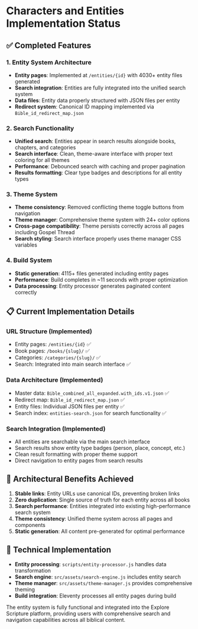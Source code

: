 # Characters and Entities Implementation Status

## ✅ Completed Features

### 1. Entity System Architecture

- **Entity pages**: Implemented at `/entities/{id}` with 4030+ entity files
  generated
- **Search integration**: Entities are fully integrated into the unified search
  system
- **Data files**: Entity data properly structured with JSON files per entity
- **Redirect system**: Canonical ID mapping implemented via
  `Bible_id_redirect_map.json`

### 2. Search Functionality

- **Unified search**: Entities appear in search results alongside books,
  chapters, and categories
- **Search interface**: Clean, theme-aware interface with proper text coloring
  for all themes
- **Performance**: Debounced search with caching and proper pagination
- **Results formatting**: Clear type badges and descriptions for all entity
  types

### 3. Theme System

- **Theme consistency**: Removed conflicting theme toggle buttons from
  navigation
- **Theme manager**: Comprehensive theme system with 24+ color options
- **Cross-page compatibility**: Theme persists correctly across all pages
  including Gospel Thread
- **Search styling**: Search interface properly uses theme manager CSS variables

### 4. Build System

- **Static generation**: 4115+ files generated including entity pages
- **Performance**: Build completes in ~11 seconds with proper optimization
- **Data processing**: Entity processor generates paginated content correctly

## 📋 Current Implementation Details

### URL Structure (Implemented)

- Entity pages: `/entities/{id}` ✅
- Book pages: `/books/{slug}/` ✅
- Categories: `/categories/{slug}/` ✅
- Search: Integrated into main search interface ✅

### Data Architecture (Implemented)

- Master data: `Bible_combined_all_expanded.with_ids.v1.json` ✅
- Redirect map: `Bible_id_redirect_map.json` ✅
- Entity files: Individual JSON files per entity ✅
- Search index: `entities-search.json` for search functionality ✅

### Search Integration (Implemented)

- All entities are searchable via the main search interface
- Search results show entity type badges (person, place, concept, etc.)
- Clean result formatting with proper theme support
- Direct navigation to entity pages from search results

## 🎯 Architectural Benefits Achieved

1. **Stable links**: Entity URLs use canonical IDs, preventing broken links
2. **Zero duplication**: Single source of truth for each entity across all books
3. **Search performance**: Entities integrated into existing high-performance
   search system
4. **Theme consistency**: Unified theme system across all pages and components
5. **Static generation**: All content pre-generated for optimal performance

## 🔧 Technical Implementation

- **Entity processing**: `scripts/entity-processor.js` handles data
  transformation
- **Search engine**: `src/assets/search-engine.js` includes entity search
- **Theme manager**: `src/assets/theme-manager.js` provides comprehensive
  theming
- **Build integration**: Eleventy processes all entity pages during build

The entity system is fully functional and integrated into the Explore Scripture
platform, providing users with comprehensive search and navigation capabilities
across all biblical content.
